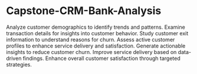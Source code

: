 # Capstone-CRM-Bank-Analysis
Analyze customer demographics to identify trends and patterns.
Examine transaction details for insights into customer behavior.
Study customer exit information to understand reasons for churn.
Assess active customer profiles to enhance service delivery and satisfaction.
Generate actionable insights to reduce customer churn.
Improve service delivery based on data-driven findings.
Enhance overall customer satisfaction through targeted strategies.
